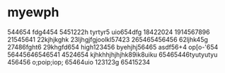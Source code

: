 # myewph
544654
fdg4454
5451222h
tyrtyr5
uio654dfg
18422024
1914567896
21545641
22kjhjkghk
23ljhgjfgjoolkl57423
265465456456
62ljhk45g
27486fght6
29khgfd654
high123456
byehjhj56465
asdf56+4
op[o-'654
56445646546541
4524654
kjhkhhjhjhjhk89ik8uiku
65465446tyutyutyu
456456
o;poip;iop;
65464uio
123123g
65415234

